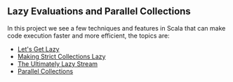 Lazy Evaluations and Parallel Collections
-----------------------
In this project we see a few techniques and features in Scala that can make code execution faster and more efficient, the topics are:
* [Let's Get Lazy](https://github.com/robsonoduarte/learn-scala/blob/master/pragmatic-scala/lazy-evaluations-parallel-collections/src/main/scala/br/com/mystudies/scala/LetsGetLazy.scala)
* [Making Strict Collections Lazy](https://github.com/robsonoduarte/learn-scala/blob/master/pragmatic-scala/lazy-evaluations-parallel-collections/src/main/scala/br/com/mystudies/scala/MakingStrictCollectionsLazy.scala)
* [The Ultimately Lazy Stream](https://github.com/robsonoduarte/learn-scala/blob/master/pragmatic-scala/lazy-evaluations-parallel-collections/src/main/scala/br/com/mystudies/scala/TheUltimatelyLazyStreams.scala)
* [Parallel Collections](https://github.com/robsonoduarte/learn-scala/blob/master/pragmatic-scala/lazy-evaluations-parallel-collections/src/main/scala/br/com/mystudies/scala/ParallelCollections.scala)
